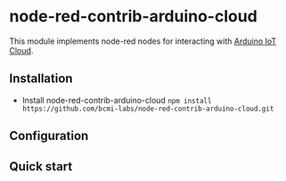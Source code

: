 # node-red-contrib-arduino-cloud

This module implements node-red nodes for interacting with [Arduino IoT Cloud](https://create.arduino.cc/iot).

## Installation
+ Install node-red-contrib-arduino-cloud
`npm install https://github.com/bcmi-labs/node-red-contrib-arduino-cloud.git`

## Configuration

## Quick start





